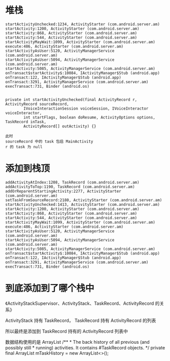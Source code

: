 # 堆栈
    startActivityUnchecked:1234, ActivityStarter (com.android.server.am)
    startActivity:1200, ActivityStarter (com.android.server.am)
    startActivity:868, ActivityStarter (com.android.server.am)
    startActivity:544, ActivityStarter (com.android.server.am)
    startActivityMayWait:1099, ActivityStarter (com.android.server.am)
    execute:486, ActivityStarter (com.android.server.am)
    startActivityAsUser:5120, ActivityManagerService (com.android.server.am)
    startActivityAsUser:5094, ActivityManagerService (com.android.server.am)
    startActivity:5085, ActivityManagerService (com.android.server.am)
    onTransact$startActivity$:10084, IActivityManager$Stub (android.app)
    onTransact:122, IActivityManager$Stub (android.app)
    onTransact:3291, ActivityManagerService (com.android.server.am)
    execTransact:731, Binder (android.os)


    private int startActivityUnchecked(final ActivityRecord r, ActivityRecord sourceRecord,
            IVoiceInteractionSession voiceSession, IVoiceInteractor voiceInteractor,
            int startFlags, boolean doResume, ActivityOptions options, TaskRecord inTask,
            ActivityRecord[] outActivity) {}
            
    此时
    sourceRecord 中的 task 包启 MainActivity
    r 的 task 为 null
    
    
# 添加到栈顶
    addActivityAtIndex:1208, TaskRecord (com.android.server.am)
    addActivityToTop:1190, TaskRecord (com.android.server.am)
    addOrReparentStartingActivity:2277, ActivityStarter (com.android.server.am)
    setTaskFromSourceRecord:2180, ActivityStarter (com.android.server.am)
    startActivityUnchecked:1413, ActivityStarter (com.android.server.am)
    startActivity:1200, ActivityStarter (com.android.server.am)
    startActivity:868, ActivityStarter (com.android.server.am)
    startActivity:544, ActivityStarter (com.android.server.am)
    startActivityMayWait:1099, ActivityStarter (com.android.server.am)
    execute:486, ActivityStarter (com.android.server.am)
    startActivityAsUser:5120, ActivityManagerService (com.android.server.am)
    startActivityAsUser:5094, ActivityManagerService (com.android.server.am)
    startActivity:5085, ActivityManagerService (com.android.server.am)
    onTransact$startActivity$:10084, IActivityManager$Stub (android.app)
    onTransact:122, IActivityManager$Stub (android.app)
    onTransact:3291, ActivityManagerService (com.android.server.am)
    execTransact:731, Binder (android.os)

# 到底添加到了哪个栈中
《ActivityStackSupervisor、ActivityStack、TaskRecord、ActivityRecord 的关系》

ActivityStack 持有 TaskRecord， TaskRecord 持有 ActivityRecord 的列表

所以最终是添加到 TaskRecord 持有的 ActivityRecord 列表中

数据结构使用的是 ArrayList
    /**
     * The back history of all previous (and possibly still
     * running) activities.  It contains #TaskRecord objects.
     */
    private final ArrayList<TaskRecord> mTaskHistory = new ArrayList<>();